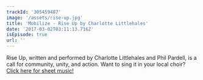 ```yaml
---
trackId: '305459487'
image: '/assets/rise-up.jpg'
title: 'Mobilize - Rise Up by Charlotte Littlehales'
date: '2017-03-02T03:11:13.716Z'
isEpisode: true
url: ''
---
```


Rise Up, written and performed by Charlotte Littlehales and Phil Pardell, is a call for community, unity, and action. Want to sing it in your local choir? [Click here for sheet music!](https://www.mobilizehere.com/assets/Rise-Up-Choir-Sheet-Music-Sibelius.pdf)